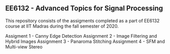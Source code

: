 ## EE6132 - Advanced Topics for Signal Processing

This repository consists of the assigments completed as a part of EE6132 course at IIT Madras during the fall semester of 2020.

Assigment 1 - Canny Edge Detection
Assignment 2 - Image Filtering and Hybrid Images
Assignment 3 - Panaroma Stitching
Assignment 4 - SFM and Multi-view Stereo


